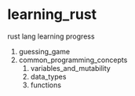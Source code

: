 # learning_rust
rust lang learning progress

1. guessing_game
2. common_programming_concepts
    1. variables_and_mutability
    2. data_types
    3. functions
